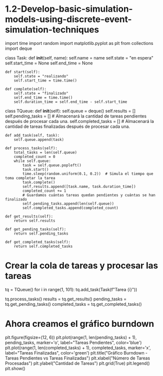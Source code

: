 # 1.2-Develop-basic-simulation-models-using-discrete-event-simulation-techniques
import time
import random
import matplotlib.pyplot as plt
from collections import deque

class Task:
    def __init__(self, name):
        self.name = name
        self.state = "en espera"
        self.start_time = None
        self.end_time = None

    def start(self):
        self.state = "realizando"
        self.start_time = time.time() 

    def complete(self):
        self.state = "finalizado"
        self.end_time = time.time()
        self.duration_time = self.end_time - self.start_time

class TQueue:
    def __init__(self):
        self.queue = deque()
        self.results = []
        self.pending_tasks = []  # Almacenará la cantidad de tareas pendientes después de procesar cada una.
        self.completed_tasks = []  # Almacenará la cantidad de tareas finalizadas después de procesar cada una.

    def add_task(self, task):
        self.queue.append(task)

    def process_tasks(self):
        total_tasks = len(self.queue)
        completed_count = 0
        while self.queue:
            task = self.queue.popleft()
            task.start()
            time.sleep(random.uniform(0.1, 0.2))  # Simula el tiempo que toma completar la tarea
            task.complete()
            self.results.append([task.name, task.duration_time])
            completed_count += 1
            # Guardamos cuántas tareas quedan pendientes y cuántas se han finalizado
            self.pending_tasks.append(len(self.queue))
            self.completed_tasks.append(completed_count)

    def get_results(self):
        return self.results

    def get_pending_tasks(self):
        return self.pending_tasks

    def get_completed_tasks(self):
        return self.completed_tasks

# Crear la cola de tareas y procesar las tareas
tq = TQueue()
for i in range(1, 101):
    tq.add_task(Task(f"Tarea {i}"))

tq.process_tasks()
results = tq.get_results()
pending_tasks = tq.get_pending_tasks()
completed_tasks = tq.get_completed_tasks()

# Ahora creamos el gráfico burndown
plt.figure(figsize=(12, 6))
plt.plot(range(1, len(pending_tasks) + 1), pending_tasks, marker='o', label="Tareas Pendientes", color='blue')
plt.plot(range(1, len(completed_tasks) + 1), completed_tasks, marker='x', label="Tareas Finalizadas", color='green')
plt.title("Gráfico Burndown - Tareas Pendientes vs Tareas Finalizadas")
plt.xlabel("Número de Tareas Procesadas")
plt.ylabel("Cantidad de Tareas")
plt.grid(True)
plt.legend()
plt.show()
